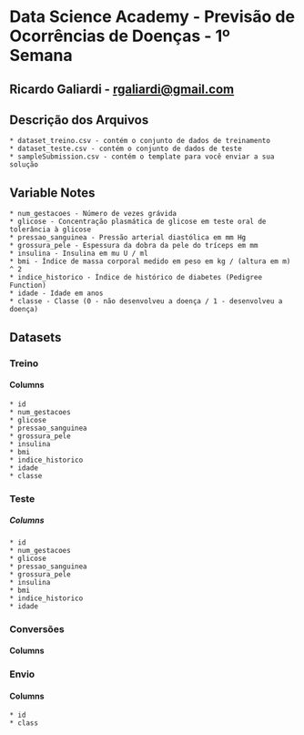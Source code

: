 # Data Science Academy - Previsão de Ocorrências de Doenças - 1º Semana
## Ricardo Galiardi - rgaliardi@gmail.com

## Descrição dos Arquivos
    * dataset_treino.csv - contém o conjunto de dados de treinamento
    * dataset_teste.csv - contém o conjunto de dados de teste
    * sampleSubmission.csv - contém o template para você enviar a sua solução

## Variable Notes
    * num_gestacoes - Número de vezes grávida
    * glicose - Concentração plasmática de glicose em teste oral de tolerância à glicose
    * pressao_sanguinea - Pressão arterial diastólica em mm Hg
    * grossura_pele - Espessura da dobra da pele do tríceps em mm
    * insulina - Insulina em mu U / ml
    * bmi - Índice de massa corporal medido em peso em kg / (altura em m) ^ 2
    * indice_historico - Índice de histórico de diabetes (Pedigree Function)
    * idade - Idade em anos
    * classe - Classe (0 - não desenvolveu a doença / 1 - desenvolveu a doença)

## Datasets
### Treino
#### Columns
    * id
    * num_gestacoes
    * glicose
    * pressao_sanguinea
    * grossura_pele
    * insulina
    * bmi
    * indice_historico
    * idade
    * classe
    
### Teste
##### Columns
    * id
    * num_gestacoes
    * glicose
    * pressao_sanguinea
    * grossura_pele
    * insulina
    * bmi
    * indice_historico
    * idade

### Conversões
#### Columns


### Envio
#### Columns
    * id
    * class